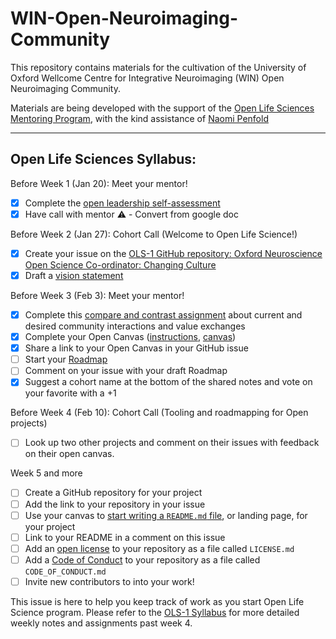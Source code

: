 # WIN-Open-Neuroimaging-Community

This repository contains materials for the cultivation of the University of Oxford Wellcome Centre for Integrative Neuroimaging (WIN) Open Neuroimaging Community.

Materials are being developed with the support of the [Open Life Sciences Mentoring Program](https://openlifesci.org), with the kind assistance of [Naomi Penfold](https://github.com/npscience)

***

## Open Life Sciences Syllabus:

Before Week 1 (Jan 20): Meet your mentor!
- [x] Complete the [open leadership self-assessment](https://github.com/cassgvp/WIN-Open-Neuroimaging-Community/blob/master/%5BOLS%5D%20Week%201%20-%20%20Self-Assessment.pdf)
- [x] Have call with mentor ⚠️ - Convert from google doc

Before Week 2 (Jan 27): Cohort Call (Welcome to Open Life Science!)
- [x] Create your issue on the [OLS-1 GitHub repository: Oxford Neuroscience Open Science Co-ordinator: Changing Culture ](https://github.com/open-life-science/ols-1/issues/15)
- [x] Draft a [vision statement](https://github.com/cassgvp/WIN-Open-Neuroimaging-Community/blob/master/vision-statement.md)

Before Week 3 (Feb 3): Meet your mentor!
- [x] Complete this [compare and contrast assignment](https://github.com/cassgvp/WIN-Open-Neuroimaging-Community/blob/master/OLS-MiniAssignments/wk3-compare-and-contrast.md) about current and desired community interactions and value exchanges
- [x] Complete your Open Canvas ([instructions](https://mozilla.github.io/open-leadership-training-series/articles/opening-your-project/develop-an-open-project-strategy-with-open-canvas/), [canvas](https://docs.google.com/presentation/d/1MeJo0TyuMg_waLk1J4q9y1aAqKNMuRBlnmxEChSz-cQ/edit?usp=sharing))
- [x] Share a link to your Open Canvas in your GitHub issue
- [ ] Start your [Roadmap](https://mozilla.github.io/open-leadership-training-series/articles/opening-your-project/start-your-project-roadmap/)
- [ ] Comment on your issue with your draft Roadmap
- [x] Suggest a cohort name at the bottom of the shared notes and vote on your favorite with a +1

Before Week 4 (Feb 10): Cohort Call (Tooling and roadmapping for Open projects)
- [ ] Look up two other projects and comment on their issues with feedback on their open canvas.

Week 5 and more
- [ ] Create a GitHub repository for your project
- [ ] Add the link to your repository in your issue
- [ ] Use your canvas to [start writing a `README.md` file](https://mozilla.github.io/open-leadership-training-series/articles/opening-your-project/write-a-great-project-readme/), or landing page, for your project
- [ ] Link to your README in a comment on this issue
- [ ] Add an [open license](https://mozilla.github.io/open-leadership-training-series/articles/get-your-project-online/sharing-your-work-in-the-open/) to your repository as a file called `LICENSE.md`
- [ ] Add a [Code of Conduct](https://mozilla.github.io/open-leadership-training-series/articles/building-communities-of-contributors/write-a-code-of-conduct/) to your repository as a file called `CODE_OF_CONDUCT.md`
- [ ] Invite new contributors to into your work!

This issue is here to help you keep track of work as you start Open Life Science program. Please refer to the [OLS-1 Syllabus](https://openlifesci.org/ols-1) for more detailed weekly notes and assignments past week 4.
